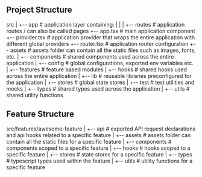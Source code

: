 ## Project Structure

src
|
+-- app # application layer containing:
| |
| +-- routes # application routes / can also be called pages
+-- app.tsx # main application component
+-- provider.tsx # application provider that wraps the entire application with different global providers
+-- router.tsx # application router configuration
+-- assets # assets folder can contain all the static files such as images, fonts, etc.
|
+-- components # shared components used across the entire application
|
+-- config # global configurations, exported env variables etc.
|
+-- features # feature based modules
|
+-- hooks # shared hooks used across the entire application
|
+-- lib # reusable libraries preconfigured for the application
|
+-- stores # global state stores
|
+-- test # test utilities and mocks
|
+-- types # shared types used across the application
|
+-- utils # shared utility functions

## Feature Structure

src/features/awesome-feature
|
+-- api # exported API request declarations and api hooks related to a specific feature
|
+-- assets # assets folder can contain all the static files for a specific feature
|
+-- components # components scoped to a specific feature
|
+-- hooks # hooks scoped to a specific feature
|
+-- stores # state stores for a specific feature
|
+-- types # typescript types used within the feature
|
+-- utils # utility functions for a specific feature
